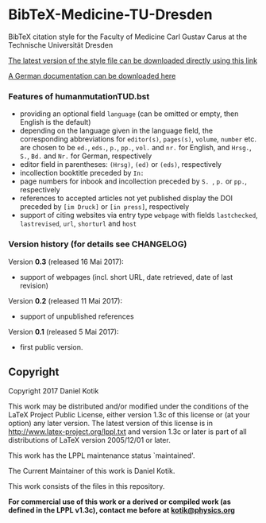 # BibTeX-Medicine-TU-Dresden
BibTeX citation style for the Faculty of Medicine Carl Gustav Carus at the 
Technische Universität Dresden

<a href="https://github.com/DanielKotik/BibTeX-Medicine-TU-Dresden/blob/master/humanmutationTUD.bst">The latest version of the style file can be downloaded directly using this link</a>

<a href="https://github.com/DanielKotik/BibTeX-Medicine-TU-Dresden/blob/master/humanmutationTUD-doc-german.pdf">A German documentation can be downloaded here</a>

### Features of humanmutationTUD.bst
* providing an optional field ``language`` (can be omitted or empty, then English is the default)
* depending on the language given in the language field, the corresponding 
  abbreviations for ``editor(s)``, ``pages(s)``, ``volume``, ``number`` etc. are 
  chosen to be ``ed.``, ``eds.``, ``p.``, ``pp.``, ``vol.`` and ``nr.`` for English, and ``Hrsg.``, 
  ``S.``, ``Bd.`` and ``Nr.`` for German, respectively
* editor field in parentheses: ``(Hrsg)``, ``(ed)`` or ``(eds)``, respectively
* incollection booktitle preceded by ``In: ``
* page numbers for inbook and incollection preceded by ``S. ``, ``p.`` or ``pp.``, respectively
* references to accepted articles not yet published display the DOI preceded by ``[im Druck]`` or ``[in press]``, respectively
* support of citing websites via entry type ``webpage`` with fields ``lastchecked``, ``lastrevised``, ``url``, ``shorturl`` and ``host``

### Version history (for details see CHANGELOG)
Version __0.3__ (released 16 Mai 2017):
  
  * support of webpages (incl. short URL, date retrieved, date of last revision)

Version __0.2__ (released 11 Mai 2017):
  
  * support of unpublished references

Version __0.1__ (released  5 Mai 2017):
  
  * first public version.
  
  ## Copyright
  Copyright 2017 Daniel Kotik
  
  This work may be distributed and/or modified under the conditions of the LaTeX 
  Project Public License, either version 1.3c of this license or (at your option) 
  any later version. The latest version of this license is in 
  http://www.latex-project.org/lppl.txt and version 1.3c or later is part of all 
  distributions of LaTeX version 2005/12/01 or later.
  
  This work has the LPPL maintenance status `maintained'.
  
  The Current Maintainer of this work is Daniel Kotik.
  
  This work consists of the files in this repository.
  
  **For commercial use of this work or a derived or compiled work (as defined in 
  the LPPL v1.3c), contact me before at kotik@physics.org**
  
